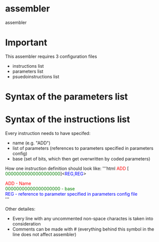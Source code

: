 # assembler
assembler

# Important
This assembler requires 3 configuration files
 - instructions list
 - parameters list
 - psuedoinstructions list

# Syntax of the parameters list

# Syntax of the instructions list
Every instruction needs to have specifed:
 - name (e.g. "ADD")
 - list of parameters (references to parameters specified in parameters config)
 - base (set of bits, which then get overwritten by coded parameters)

How one instruction definition should look like:
'''html
<span style="color: red"> ADD </span>[<span style="color: green"> 00000000000000000000</span>]<<span style="color: blue">REG,REG</span>>

<span style="color: red"> ADD - Name </span>  
<span style="color: green">00000000000000000000 - base</span>  
<span style="color: blue">REG - reference to parameter specified in parameters config file</span>  
'''

Other detailes:
 - Every line with any uncommented non-space charactes is taken into consideration
 - Comments can be made with # (everything behind this symbol in the line does not affect assembler)
